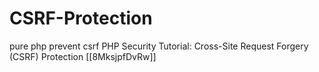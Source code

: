 # CSRF-Protection
pure php prevent csrf 
PHP Security Tutorial: Cross-Site Request Forgery (CSRF) Protection
[[8MksjpfDvRw]]
